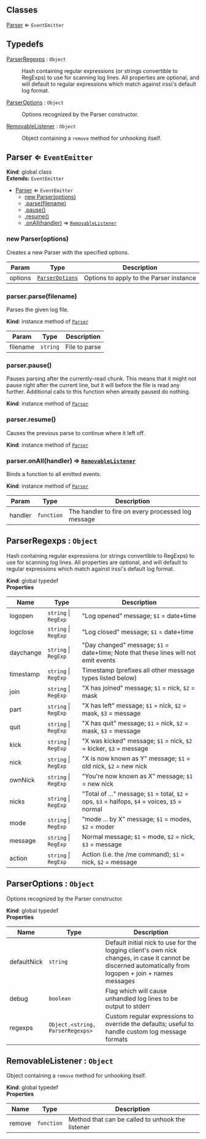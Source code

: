 ## Classes

<dl>
<dt><a href="#Parser">Parser</a> ⇐ <code>EventEmitter</code></dt>
<dd></dd>
</dl>

## Typedefs

<dl>
<dt><a href="#ParserRegexps">ParserRegexps</a> : <code>Object</code></dt>
<dd><p>Hash containing regular expressions (or strings convertible to RegExps)
to use for scanning log lines.  All properties are optional, and will
default to regular expressions which match against irssi&#39;s default
log format.</p>
</dd>
<dt><a href="#ParserOptions">ParserOptions</a> : <code>Object</code></dt>
<dd><p>Options recognized by the Parser constructor.</p>
</dd>
<dt><a href="#RemovableListener">RemovableListener</a> : <code>Object</code></dt>
<dd><p>Object containing a <code>remove</code> method for unhooking itself.</p>
</dd>
</dl>

<a name="Parser"></a>
## Parser ⇐ <code>EventEmitter</code>
**Kind**: global class  
**Extends:** <code>EventEmitter</code>  

* [Parser](#Parser) ⇐ <code>EventEmitter</code>
    * [new Parser(options)](#new_Parser_new)
    * [.parse(filename)](#Parser+parse)
    * [.pause()](#Parser+pause)
    * [.resume()](#Parser+resume)
    * [.onAll(handler)](#Parser+onAll) ⇒ <code>[RemovableListener](#RemovableListener)</code>

<a name="new_Parser_new"></a>
### new Parser(options)
Creates a new Parser with the specified options.


| Param | Type | Description |
| --- | --- | --- |
| options | <code>[ParserOptions](#ParserOptions)</code> | Options to apply to the Parser instance |

<a name="Parser+parse"></a>
### parser.parse(filename)
Parses the given log file.

**Kind**: instance method of <code>[Parser](#Parser)</code>  

| Param | Type | Description |
| --- | --- | --- |
| filename | <code>string</code> | File to parse |

<a name="Parser+pause"></a>
### parser.pause()
Pauses parsing after the currently-read chunk.
This means that it might not pause right after the current line, but it
will before the file is read any further.
Additional calls to this function when already paused do nothing.

**Kind**: instance method of <code>[Parser](#Parser)</code>  
<a name="Parser+resume"></a>
### parser.resume()
Causes the previous parse to continue where it left off.

**Kind**: instance method of <code>[Parser](#Parser)</code>  
<a name="Parser+onAll"></a>
### parser.onAll(handler) ⇒ <code>[RemovableListener](#RemovableListener)</code>
Binds a function to all emitted events.

**Kind**: instance method of <code>[Parser](#Parser)</code>  

| Param | Type | Description |
| --- | --- | --- |
| handler | <code>function</code> | The handler to fire on every processed log message |

<a name="ParserRegexps"></a>
## ParserRegexps : <code>Object</code>
Hash containing regular expressions (or strings convertible to RegExps)
to use for scanning log lines.  All properties are optional, and will
default to regular expressions which match against irssi's default
log format.

**Kind**: global typedef  
**Properties**

| Name | Type | Description |
| --- | --- | --- |
| logopen | <code>string</code> &#124; <code>RegExp</code> | "Log opened" message; `$1` = date+time |
| logclose | <code>string</code> &#124; <code>RegExp</code> | "Log closed" message; `$1` = date+time |
| daychange | <code>string</code> &#124; <code>RegExp</code> | "Day changed" message; `$1` = date+time; 		Note that these lines will not emit events |
| timestamp | <code>string</code> &#124; <code>RegExp</code> | Timestamp (prefixes all other message types listed below) |
| join | <code>string</code> &#124; <code>RegExp</code> | "X has joined" message; 		`$1` = nick, `$2` = mask |
| part | <code>string</code> &#124; <code>RegExp</code> | "X has left" message; 		`$1` = nick, `$2` = mask, `$3` = message |
| quit | <code>string</code> &#124; <code>RegExp</code> | "X has quit" message; 		`$1` = nick, `$2` = mask, `$3` = message |
| kick | <code>string</code> &#124; <code>RegExp</code> | "X was kicked" message; 		`$1` = nick, `$2` = kicker, `$3` = message |
| nick | <code>string</code> &#124; <code>RegExp</code> | "X is now known as Y" message; 		`$1` = old nick, `$2` = new nick |
| ownNick | <code>string</code> &#124; <code>RegExp</code> | "You're now known as X" message; 		`$1` = new nick |
| nicks | <code>string</code> &#124; <code>RegExp</code> | "Total of ..." message; 		`$1` = total, `$2` = ops, `$3` = halfops, `$4` = voices, `$5` = normal |
| mode | <code>string</code> &#124; <code>RegExp</code> | "mode ... by X" message; 		`$1` = modes, `$2` = moder |
| message | <code>string</code> &#124; <code>RegExp</code> | Normal message; 		`$1` = mode, `$2` = nick, `$3` = message |
| action | <code>string</code> &#124; <code>RegExp</code> | Action (i.e. the /me command); 		`$1` = nick, `$2` = message |

<a name="ParserOptions"></a>
## ParserOptions : <code>Object</code>
Options recognized by the Parser constructor.

**Kind**: global typedef  
**Properties**

| Name | Type | Description |
| --- | --- | --- |
| defaultNick | <code>string</code> | Default initial nick to use for the logging client's own nick changes, 		in case it cannot be discerned automatically from logopen + join + names 		messages |
| debug | <code>boolean</code> | Flag which will cause unhandled log lines to be output to stderr |
| regexps | <code>Object.&lt;string, ParserRegexps&gt;</code> | Custom regular expressions to override the defaults; useful to handle custom log message formats |

<a name="RemovableListener"></a>
## RemovableListener : <code>Object</code>
Object containing a `remove` method for unhooking itself.

**Kind**: global typedef  
**Properties**

| Name | Type | Description |
| --- | --- | --- |
| remove | <code>function</code> | Method that can be called to unhook the listener |

